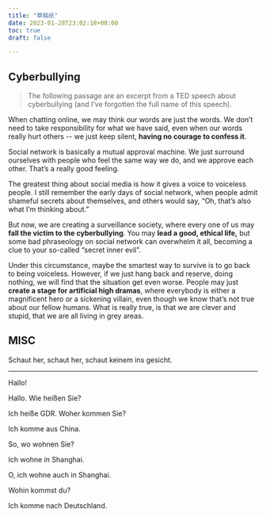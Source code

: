 ```yaml
---
title: "草稿纸"
date: 2023-01-28T23:02:18+08:00
toc: true
draft: false

---
```


## Cyberbullying

> The following passage are an excerpt from a TED speech about cyberbullying (and I’ve forgotten the full name of this speech).

When chatting online, we may think our words are just the words. We don’t need to take responsibility for what we have said, even when our words really hurt others -- we just keep silent, **having no courage to confess it**.

Social network is basically a mutual approval machine. We just surround ourselves with people who feel the same way we do, and we approve each other. That’s a really good feeling. 

The greatest thing about social media is how it gives a voice to voiceless people. I still remember the early days of social network, when people admit shameful secrets about themselves, and others would say, “Oh, that’s also what I’m thinking about.”

But now, we are creating a surveillance society, where every one of us may **fall the victim to the cyberbullying**. You may **lead a good, ethical life,** but some bad phraseology on social network can overwhelm it all, becoming a clue to your so-called “secret inner evil”. 

Under this circumstance, maybe the smartest way to survive is to go back to being voiceless. However, if we just hang back and reserve, doing nothing, we will find that the situation get even worse. People may just **create a stage for artificial high dramas**, where everybody is either a magnificent hero or a sickening villain, even though we know that’s not true about our fellow humans. What is really true, is that we are clever and stupid, that we are all living in grey areas.



## MISC

Schaut her, schaut her, schaut keinem ins gesicht.

---

Hallo! 

Hallo. Wie heißen Sie?

Ich heiße GDR. Woher kommen Sie?

Ich komme aus China. 

So, wo wohnen Sie?

Ich wohne in Shanghai.

O, ich wohne auch in Shanghai. 

Wohin kommst du?

Ich komme nach Deutschland. 

